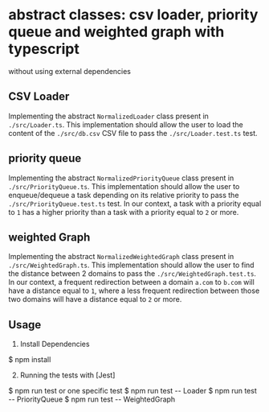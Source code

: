 #  abstract classes: csv loader, priority queue and weighted graph with typescript

without using external dependencies

## CSV Loader

Implementing the abstract `NormalizedLoader` class present in `./src/Loader.ts`. This implementation should allow the user to load the content of the `./src/db.csv` CSV file to pass the `./src/Loader.test.ts` test.

## priority queue

Implementing the abstract `NormalizedPriorityQueue` class present in `./src/PriorityQueue.ts`. This implementation should allow the user to enqueue/dequeue a task depending on its relative priority to pass the `./src/PriorityQueue.test.ts` test. In our context, a task with a priority equal to `1` has a higher priority than a task with a priority equal to `2` or more.

## weighted Graph

Implementing the abstract `NormalizedWeightedGraph` class present in `./src/WeightedGraph.ts`. This implementation should allow the user to find the distance between 2 domains to pass the `./src/WeightedGraph.test.ts`. In our context, a frequent redirection between a domain `a.com` to `b.com` will have a distance equal to `1`, where a less frequent redirection between those two domains will have a distance equal to `2` or more.

## Usage
1. Install Dependencies

$ npm install

2. Running the tests with [Jest]

$ npm run test
or one specific test
$ npm run test -- Loader
$ npm run test -- PriorityQueue
$ npm run test -- WeightedGraph

